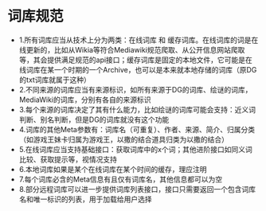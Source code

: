 # 词库规范
 
  - 1.所有词库应当从技术上分为两类：在线词库 和 缓存词库。在线词库的词是在线更新的，比如从Wikia等符合Mediawiki规范爬取、从公开信息网站爬取等，其会提供满足规范的api接口；缓存词库是固定的本地文件，它可能是在线词库在某一个时期的一个Archive，也可以是本来就本地存储的词库（原DG的txt词库就属于这种）
  - 2.不同来源的词库应当有来源标识，如所有来源于DG的词库、绘谜的词库，MediaWiki的词库，分别有各自的来源标识
  - 3.每个来源的词库决定了其有什么能力，比如绘谜的词库可能会支持：近义词判断、别名判断，但是DG的词库就没有这个功能
  - 4.词库的其他Meta参数有：词库名（可重复）、作者、来源、简介、归属分类（如游戏王妹卡归属为游戏王，以撒的结合道具归类为以撒的结合）
  - 5.在线词库应当支持基础接口：获取词库中的x个词；其他进阶接口如同义词比较、获取提示等，视情况支持
  - 6.本地词库如果是某个在线词库在某个时间的缓存，理应注明
  - 7.每个词库必含的Meta信息有且仅有词库名，其他信息都可以为空
  - 8.部分远程词库可以进一步提供词库列表接口，接口只需要返回一个包含词库名和唯一标识的列表，用于加载给用户选择